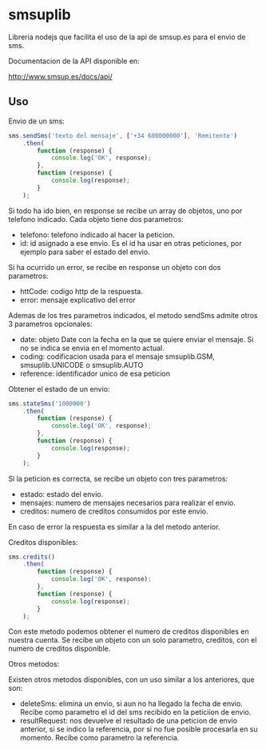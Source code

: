 smsuplib
============

Libreria nodejs que facilita el uso de la api de smsup.es para el envio de sms.

Documentacion de la API disponible en:

http://www.smsup.es/docs/api/

Uso
---

Envio de un sms:

``` javascript
sms.sendSms('texto del mensaje', ['+34 600000000'], 'Remitente')
    .then(
        function (response) {
            console.log('OK', response);
        },
        function (response) {
            console.log(response);
        }
    );
```

Si todo ha ido bien, en response se recibe un array de objetos, uno por telefono indicado. 
Cada objeto tiene dos parametros:
- telefono: telefono indicado al hacer la peticion.
- id: id asignado a ese envio. Es el id ha usar en otras peticiones, por ejemplo para saber el estado del envio.

Si ha ocurrido un error, se recibe en response un objeto con dos parametros:
- httCode: codigo http de la respuesta.
- error: mensaje explicativo del error

Ademas de los tres parametros indicados, el metodo sendSms admite otros 3 parametros opcionales:
- date: objeto Date con la fecha en la que se quiere enviar el mensaje. Si no se indica se envia en el momento actual.
- coding: codificacion usada para el mensaje smsuplib.GSM, smsuplib.UNICODE o smsuplib.AUTO
- reference: identificador unico de esa peticion

Obtener el estado de un envio:

``` javascript
sms.stateSms('1000000')
    .then(
        function (response) {
            console.log('OK', response);
        },
        function (response) {
            console.log(response);
        }
    );
```

Si la peticion es correcta, se recibe un objeto con tres parametros:
- estado: estado del envio.
- mensajes: numero de mensajes necesarios para realizar el envio.
- creditos: numero de creditos consumidos por este envio.

En caso de error la respuesta es similar a la del metodo anterior.

Creditos disponibles:

``` javascript
sms.credits()
    .then(
        function (response) {
            console.log('OK', response);
        },
        function (response) {
            console.log(response);
        }
    );
```

Con este metodo podemos obtener el numero de creditos disponibles en nuestra cuenta. 
Se recibe un objeto con un solo parametro, creditos, con el numero de creditos disponible.


Otros metodos:

Existen otros metodos disponibles, con un uso similar a los anteriores, que son:
- deleteSms: elimina un envio, si aun no ha llegado la fecha de envio. Recibe como parametro el id del sms recibido en la peticiion de envio.
- resultRequest: nos devuelve el resultado de una peticion de envio anterior, si se indico la referencia, por si no fue posible procesarla en su momento. Recibe como parametro la referencia.